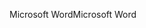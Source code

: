 <span data-ttu-id="bdc2f-101">Microsoft Word</span><span class="sxs-lookup"><span data-stu-id="bdc2f-101">Microsoft Word</span></span>